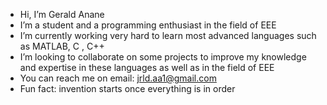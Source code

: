 -  Hi, I’m Gerald Anane
-  I’m a student and a programming enthusiast in the field of EEE
-  I’m currently working very hard to learn most advanced languages such as MATLAB, C , C++  
-  I’m looking to collaborate on some projects to improve my knowledge and expertise in these languages as well as in the field of EEE
-  You can reach me on email: jrld.aa1@gmail.com
-  Fun fact: invention starts once everything is in order

<!---
jrldGerald/jrldGerald is a ✨ special ✨ repository because its `README.md` (this file) appears on your GitHub profile.
You can click the Preview link to take a look at your changes.
--->
